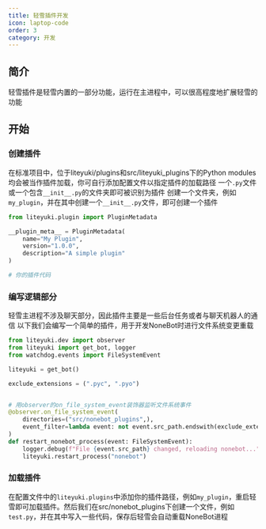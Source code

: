 ```yaml
---
title: 轻雪插件开发
icon: laptop-code
order: 3
category: 开发
---
```



## 简介

轻雪插件是轻雪内置的一部分功能，运行在主进程中，可以很高程度地扩展轻雪的功能

## 开始

### 创建插件

在标准项目中，位于liteyuki/plugins和src/liteyuki_plugins下的Python modules均会被当作插件加载，你可自行添加配置文件以指定插件的加载路径
一个`.py`文件或一个包含`__init__.py`的文件夹即可被识别为插件
创建一个文件夹，例如`my_plugin`，并在其中创建一个`__init__.py`文件，即可创建一个插件

```python
from liteyuki.plugin import PluginMetadata

__plugin_meta__ = PluginMetadata(
    name="My Plugin",
    version="1.0.0",
    description="A simple plugin"
)

# 你的插件代码
```

### 编写逻辑部分

轻雪主进程不涉及聊天部分，因此插件主要是一些后台任务或者与聊天机器人的通信
以下我们会编写一个简单的插件，用于开发NoneBot时进行文件系统变更重载

```python
from liteyuki.dev import observer
from liteyuki import get_bot, logger
from watchdog.events import FileSystemEvent

liteyuki = get_bot()

exclude_extensions = (".pyc", ".pyo")


# 用observer的on_file_system_event装饰器监听文件系统事件
@observer.on_file_system_event(
    directories=("src/nonebot_plugins",),
    event_filter=lambda event: not event.src_path.endswith(exclude_extensions) and ("__pycache__" not in event.src_path) and os.path.isfile(event.src_path)
)
def restart_nonebot_process(event: FileSystemEvent):
    logger.debug(f"File {event.src_path} changed, reloading nonebot...")
    liteyuki.restart_process("nonebot")
```

### 加载插件

在配置文件中的`liteyuki.plugins`中添加你的插件路径，例如`my_plugin`，重启轻雪即可加载插件。然后我们在src/nonebot_plugins下创建一个文件，例如`test.py`，并在其中写入一些代码，保存后轻雪会自动重载NoneBot进程